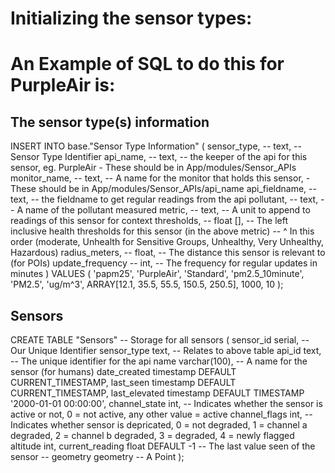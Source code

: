 # Initializing the sensor types:

# An Example of SQL to do this for PurpleAir is:

## The sensor type(s) information

INSERT INTO base."Sensor Type Information" (
    sensor_type, -- text, -- Sensor Type Identifier
    api_name, -- text, -- the keeper of the api for this sensor, eg. PurpleAir - These should be in App/modules/Sensor_APIs
    monitor_name, -- text, -- A name for the monitor that holds this sensor, - These should be in App/modules/Sensor_APIs/api_name
    api_fieldname, -- text, -- the fieldname to get regular readings from the api
    pollutant, -- text, -- A name of the pollutant measured
    metric, -- text, -- A unit to append to readings of this sensor for context
    thresholds, -- float [],  -- The left inclusive health thresholds for this sensor (in the above metric)
    -- ^ In this order (moderate, Unhealth for Sensitive Groups, Unhealthy, Very Unhealthy, Hazardous)
    radius_meters, -- float, -- The distance this sensor is relevant to (for POIs)
    update_frequency -- int, -- The frequency for regular updates in minutes
    )
VALUES (
    'papm25',
    'PurpleAir',
    'Standard',
    'pm2.5_10minute',
    'PM2.5',
    'ug/m^3',
    ARRAY[12.1, 35.5, 55.5, 150.5, 250.5],
    1000,
    10
);

## Sensors

CREATE TABLE "Sensors" -- Storage for all sensors
(
	sensor_id serial, -- Our Unique Identifier
	sensor_type text, -- Relates to above table
	api_id text, -- The unique identifier for the api
	name varchar(100), -- A name for the sensor (for humans)
	date_created timestamp DEFAULT CURRENT_TIMESTAMP,
	last_seen timestamp DEFAULT CURRENT_TIMESTAMP,
	last_elevated timestamp DEFAULT TIMESTAMP '2000-01-01 00:00:00',
	channel_state int, -- Indicates whether the sensor is active or not, 0 = not active, any other value = active
	channel_flags int, -- Indicates whether sensor is depricated, 0 = not degraded, 1 = channel a degraded, 2 = channel b degraded, 3 = degraded, 4 = newly flagged
	altitude int,
	current_reading float DEFAULT -1 -- The last value seen of the sensor
--	geometry geometry -- A Point
);
